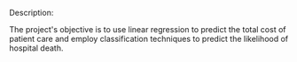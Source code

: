 Description:

The project's objective is to use linear regression to predict the total cost of patient care and employ classification techniques to predict the likelihood of hospital death.
